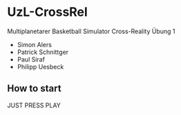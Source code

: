 # UzL-CrossRel

Multiplanetarer Basketball Simulator
Cross-Reality Übung 1

- Simon Alers
- Patrick Schnittger
- Paul Siraf
- Philipp Uesbeck

## How to start
JUST PRESS PLAY

